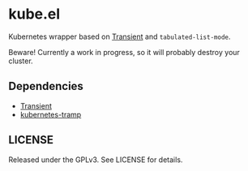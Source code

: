 # kube.el

Kubernetes wrapper based on [Transient](https://github.com/magit/transient) and `tabulated-list-mode`.

Beware! Currently a work in progress, so it will probably destroy your cluster.

## Dependencies

- [Transient](https://github.com/magit/transient)
- [kubernetes-tramp](https://github.com/gruggiero/kubernetes-tramp)

## LICENSE

Released under the GPLv3. See LICENSE for details.
